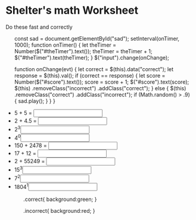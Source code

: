 <h1>Shelter's math Worksheet</h1>
<p>Do these fast and correctly</p>
<ul>
  const sad = document.getElementById("sad");
setInterval(onTimer, 1000);
function onTimer() {
  let theTimer = Number($("#theTimer").text());
  theTimer = theTimer + 1;
  $("#theTimer").text(theTimer);
}
  $("input").change(onChange);

function onChange(evt) {
  let correct = $(this).data("correct");
  let response = $(this).val();
  if (correct == response) {
    let score = Number($("#score").text());
    score = score + 1;
    $("#score").text(score);
    $(this)
      .removeClass("incorrect")
      .addClass("correct");
  } else {
    $(this)
      .removeClass("correct")
      .addClass("incorrect");
    if (Math.random() > .9) {
      sad.play();
    }
  }
}
  <li>5 + 5 = <input data-correct="10"/></li>
  <li>2 + 4.5 = <input data-correct="6.5"/></li>
  <li>2<sup>3</sup><input data-correct="8"/></li>
  <li>4<sup>0</sup><input data-correct="1"/></li> 
  <li>150 + 2478 = <input data-correct="2628"/></li>
  <li>17 + 12 = <input data-correct="29"/></li>
  <li>2 + 55249 = <input data-correct="55251"/></li>
  <li>15<sup>3</sup><input data-correct="3375"/></li>
  <li>7<sup>2</sup><input data-correct="49"/></li>
  <li>1804<sup>1</sup><input data-correct="1804"/></li> 
   
<ul>
.correct{
  background:green;
}

.incorrect{
  background:red;
}
